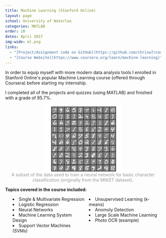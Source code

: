 ```yaml
---
title: Machine Learning (Stanford Online)
layout: page
school: University of Waterloo
categories: MATLAB
order: 10
dates: April 2017
img-wide: ml.png
links:
  - "[Project/Assignment code on GitHub](https://github.com/chrisw7/coursera-machine-learning)"
  - "[Course Website](https://www.coursera.org/learn/machine-learning)"
---
```


In order to equip myself with more modern data analysis tools I enrolled in Stanford Online's popular Machine Learning course (offered through Coursera) before starting my internship. 

I completed all of the projects and quizzes (using MATLAB) and finished with a grade of 95.7%.

<img style="align:center;display: block; margin: 0px auto;" src="images/ocr.png">
<div style="color:#999;text-align: center;">A subset of the data used to train a neural network for basic character classification (originally from the MNIST dataset).</div>


<b>Topics covered in the course included:</b>
<ul style="columns:2; list-style-position: inside;">
  <li>Single & Multivariate Regression</li>
  <li>Logistic Regression</li>
  <li>Neural Networks</li>
  <li>Machine Learning System Design</li>
  <li>Support Vector Machines (SVMs)</li>
  <li>Unsupervised Learning (k-means)</li>
  <li>Anomoly Detection</li>
  <li>Large Scale Machine Learning</li>
  <li>Photo OCR (example)</li>
</ul>